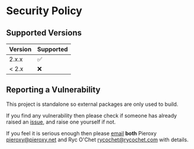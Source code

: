 # Security Policy

## Supported Versions

| Version | Supported          |
| ------- | ------------------ |
| 2.x.x   | :white_check_mark: |
| < 2.x   | :x:                |

## Reporting a Vulnerability

This project is standalone so external packages are only used to build.

If you find any vulnerability then please check if someone has already raised an [issue](https://github.com/pieroxy/lz-string/issues), and raise one yourself if not.

If you feel it is serious enough then please [email](mailto:pieroxy@pieroxy.net,rycochet@rycochet.com?subject=[GitHub]%20lz-string%20vulnerability) **both** Pieroxy <pieroxy@pieroxy.net> and Ryc O'Chet <rycochet@rycochet.com> with details.
